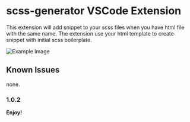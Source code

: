 # scss-generator  VSCode Extension

This extension will add snippet to your scss files when you have html file with the same name.
The extension use your html template to create snippet with initial scss boilerplate.

![Example Image](https://i.imgur.com/zzmAm6c.gif)

## Known Issues

none.

### 1.0.2

**Enjoy!**